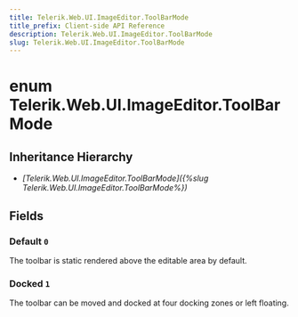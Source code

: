 ```yaml
---
title: Telerik.Web.UI.ImageEditor.ToolBarMode
title_prefix: Client-side API Reference
description: Telerik.Web.UI.ImageEditor.ToolBarMode
slug: Telerik.Web.UI.ImageEditor.ToolBarMode
---
```


# enum Telerik.Web.UI.ImageEditor.ToolBarMode

## Inheritance Hierarchy

* *[Telerik.Web.UI.ImageEditor.ToolBarMode]({%slug Telerik.Web.UI.ImageEditor.ToolBarMode%})*

## Fields

### Default `0`

The toolbar is static rendered above the editable area by default.

### Docked `1`

The toolbar can be moved and docked at four docking zones or left floating.


